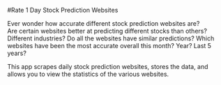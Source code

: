 #Rate 1 Day Stock Prediction Websites

Ever wonder how accurate different stock prediction websites are?  
Are certain websites better at predicting different stocks than others?
Different industries?
Do all the websites have similar predictions?
Which websites have been the most accurate overall this month?  Year?  Last 5 years?

This app scrapes daily stock prediction websites, stores the data, and allows you to view the statistics of the various websites.
